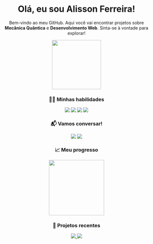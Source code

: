 <div align="center">
  <h1>Olá, eu sou Alisson Ferreira!</h1>
  <p>Bem-vindo ao meu GitHub. Aqui você vai encontrar projetos sobre <b>Mecânica Quântica</b> e <b>Desenvolvimento Web</b>. Sinta-se à vontade para explorar!</p>
</div>

<div align="center">
  <a href="https://github.com/AsteAste">
    <img height="160em" src="https://github-readme-stats.vercel.app/api/top-langs/?username=AsteAste&layout=compact&langs_count=7&theme=dracula"/>
  </a>
</div>

<h3 align="center">👨‍💻 Minhas habilidades</h3>
<div align="center">
  <img src="https://img.shields.io/badge/Python-3776AB?style=for-the-badge&logo=python&logoColor=white" />
  <img src="https://img.shields.io/badge/Flask-000000?style=for-the-badge&logo=flask&logoColor=white" />
  <img src="https://img.shields.io/badge/Numpy-013243?style=for-the-badge&logo=numpy&logoColor=white" />
  <img src="https://img.shields.io/badge/Matplotlib-000000?style=for-the-badge&logo=matplotlib&logoColor=white" />
</div>

<h3 align="center">📬 Vamos conversar!</h3>
<div align="center">
  <a href="mailto:aste2895@gmail.com"><img src="https://img.shields.io/badge/-Email-%23333?style=for-the-badge&logo=gmail&logoColor=white" target="_blank"></a>
  <a href="https://www.linkedin.com/in/alisson-ferreira-8941a5218/" target="_blank"><img src="https://img.shields.io/badge/-LinkedIn-%230077B5?style=for-the-badge&logo=linkedin&logoColor=white" target="_blank"></a>
</div>

<h3 align="center">📈 Meu progresso</h3>
<div align="center">
  <a href="https://github.com/AsteAste">
    <img height="180em" src="https://github-readme-stats.vercel.app/api?username=AsteAste&show_icons=true&count_private=true&hide=prs&theme=dracula"/>
  </a>
</div>

<h3 align="center">🚀 Projetos recentes</h3>
<div align="center">
  <a href="https://github.com/AsteAste/projectt">
    <img src="https://img.shields.io/badge/-Meu%20Projeto%20Flask-%234C4C4C?style=for-the-badge&logo=flask&logoColor=white" target="_blank">
  </a>
  <a href="https://github.com/AsteAste/methodo-variacional-code">
    <img src="https://img.shields.io/badge/-Método%20Variacional-%23335B5B?style=for-the-badge&logo=python&logoColor=white" target="_blank">
  </a>
</div>
